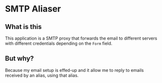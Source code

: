 # SMTP Aliaser

## What is this

This application is a SMTP proxy that forwards the email to different servers with different credentials depending on the `Form` field.

## But why?

Because my email setup is effed-up and it allow me to reply to emails received by an alias, using that alias.
